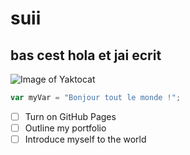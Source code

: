 # suii
## bas cest hola et jai ecrit
![Image of Yaktocat](https://octodex.github.com/images/yaktocat.png)
``` javascript
var myVar = "Bonjour tout le monde !";
```
- [ ] Turn on GitHub Pages
- [ ] Outline my portfolio
- [ ] Introduce myself to the world
